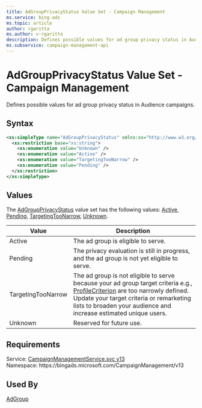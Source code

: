```yaml
---
title: AdGroupPrivacyStatus Value Set - Campaign Management
ms.service: bing-ads
ms.topic: article
author: rgaritta
ms.author: v-rgaritta
description: Defines possible values for ad group privacy status in Audience campaigns.
ms.subservice: campaign-management-api
---
```

# AdGroupPrivacyStatus Value Set - Campaign Management
Defines possible values for ad group privacy status in Audience campaigns.

## Syntax
```xml
<xs:simpleType name="AdGroupPrivacyStatus" xmlns:xs="http://www.w3.org/2001/XMLSchema">
  <xs:restriction base="xs:string">
    <xs:enumeration value="Unknown" />
    <xs:enumeration value="Active" />
    <xs:enumeration value="TargetingTooNarrow" />
    <xs:enumeration value="Pending" />
  </xs:restriction>
</xs:simpleType>
```

## <a name="values"></a>Values

The [AdGroupPrivacyStatus](adgroupprivacystatus.md) value set has the following values: [Active](#active), [Pending](#pending), [TargetingTooNarrow](#targetingtoonarrow), [Unknown](#unknown).

|Value|Description|
|-----------|---------------|
|<a name="active"></a>Active|The ad group is eligible to serve.|
|<a name="pending"></a>Pending|The privacy evaluation is still in progress, and the ad group is not yet eligible to serve.|
|<a name="targetingtoonarrow"></a>TargetingTooNarrow|The ad group is not eligible to serve because your ad group target criteria e.g., [ProfileCriterion](profilecriterion.md) are too narrowly defined. Update your target criteria or remarketing lists to broaden your audience and increase estimated unique users.|
|<a name="unknown"></a>Unknown|Reserved for future use.|

## Requirements
Service: [CampaignManagementService.svc v13](https://campaign.api.bingads.microsoft.com/Api/Advertiser/CampaignManagement/v13/CampaignManagementService.svc)  
Namespace: https\://bingads.microsoft.com/CampaignManagement/v13  

## Used By
[AdGroup](adgroup.md)  
